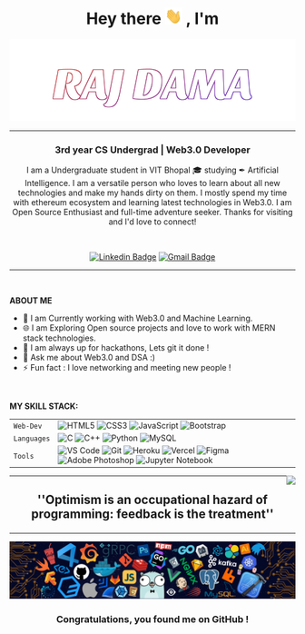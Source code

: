 <h1 align="center">  Hey there <img src="./assets/wave.gif" width="30px"> , I'm </h1>
<p align="center"><img  src="./assets/name.svg"></p>

---

<h3 align="center"><b> 3rd year CS Undergrad | Web3.0 Developer</b> </h3>
<p align="center">
<p align='center'>I am a Undergraduate student in VIT Bhopal &#127891; studying &#10002; Artificial Intelligence.
I am a versatile person who loves to learn about all new technologies and make my hands dirty on them. I mostly spend my time with ethereum ecosystem and learning latest technologies in Web3.0. I am Open Source Enthusiast and full-time adventure seeker. Thanks for visiting and I'd love to connect</a>!</p>

<br>
<p align='center'>
<a href="https://www.linkedin.com/in/raj-dama-79a8ab209/"><img src="https://img.shields.io/badge/-rajdama-blue?style=flat&logo=Linkedin&logoColor=white&link=https://www.linkedin.com/in/raj-dama-79a8ab209" alt='Linkedin Badge'></a>
<a href="mailto:rajdama1729@gmail.com"><img src="https://img.shields.io/badge/-rajdama-c14438?style=flat&logo=Gmail&logoColor=white&link=mailto:rajdama1729@gmail.com" alt='Gmail Badge'></a>
</p>

<hr>
<br>

**ABOUT ME**

- 👋 I am Currently working with Web3.0 and Machine Learning.
- 🌐 I am Exploring Open source projects and love to work with MERN stack technologies.
- 💭 I am always up for hackathons, Lets git it done !
- 💬 Ask me about Web3.0 and DSA :)
- ⚡ Fun fact : I love networking and meeting new people !

<br>

**MY SKILL STACK:**

|             |                                                                                                                                                                                                                                                                                                                                                                                                                                                                                                                                                                                                                                                                                                                                                                                                                        |
| ----------- | ---------------------------------------------------------------------------------------------------------------------------------------------------------------------------------------------------------------------------------------------------------------------------------------------------------------------------------------------------------------------------------------------------------------------------------------------------------------------------------------------------------------------------------------------------------------------------------------------------------------------------------------------------------------------------------------------------------------------------------------------------------------------------------------------------------------------- |
| `Web-Dev`   | ![HTML5](https://img.shields.io/badge/-HTML5-CC2400?style=for-the-badge&logo=html5&logoColor=white) ![CSS3](https://img.shields.io/badge/-CSS3-E24800?style=for-the-badge&logo=css3) ![JavaScript](https://img.shields.io/badge/-JavaScript-FE7601?style=for-the-badge&logo=javascript) ![Bootstrap](https://img.shields.io/badge/bootstrap-FE9A00?style=for-the-badge&logo=bootstrap&logoColor=white)                                                                                                                                                                                                                                                                                                                                                                                                                 |
| `Languages` | ![C](https://img.shields.io/badge/-C-034D9A?style=for-the-badge&logo=c) ![C++](https://img.shields.io/badge/-C++-034D9A?style=for-the-badge&logo=c%2B%2B) ![Python](https://img.shields.io/badge/-Python-1F65AC?style=for-the-badge&logo=Python&logoColor=white) ![MySQL](https://img.shields.io/badge/-MySQL-307BBD?style=for-the-badge&logo=mysql&logoColor=white)                                                                                                                                                                                                                                                                                                                                                                                                                                                   |
| `Tools`     | ![VS Code](https://img.shields.io/badge/Visual_Studio_Code-5D1A60?style=for-the-badge&logo=visual%20studio%20code&logoColor=white) ![Git](https://img.shields.io/badge/Git-682181?style=for-the-badge&logo=git&logoColor=white) ![Heroku](https://img.shields.io/badge/Heroku-AA2690?style=for-the-badge&logo=heroku&logoColor=white) ![Vercel](https://img.shields.io/badge/vercel-AA42F1.svg?style=for-the-badge&logo=vercel&logoColor=white) ![Figma](https://img.shields.io/badge/figma-%23F24E1E.svg?style=for-the-badge&logo=figma&logoColor=white) ![Adobe Photoshop](https://img.shields.io/badge/adobephotoshop-%23FF9A00.svg?style=for-the-badge&logo=adobephotoshop&logoColor=white) ![Jupyter Notebook](https://img.shields.io/badge/Jupyter-F37626.svg?&style=for-the-badge&logo=Jupyter&logoColor=white) |

<img align="right" src="https://komarev.com/ghpvc/?username=your-github-rajdama&style=flat-square&color=232323">
<hr>

## <p align=center><B> ''Optimism is an occupational hazard of programming: feedback is the treatment''</B></p>

---

<img src="./assets/footer [halfrost].png">

### <p align="center"> Congratulations, you found me on GitHub ! </p>

